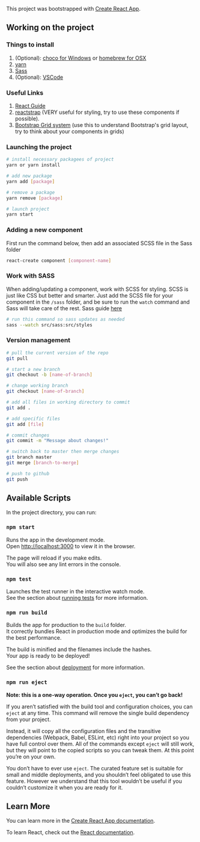 This project was bootstrapped with [Create React App](https://github.com/facebook/create-react-app).

## Working on the project

### Things to install
1. (Optional): [choco for Windows](https://chocolatey.org/install) or [homebrew for OSX](https://brew.sh/)
2. [yarn](https://yarnpkg.com/lang/en/docs/install/#windows-stable)
3. [Sass](https://sass-lang.com/install)
4. (Optional): [VSCode](https://code.visualstudio.com/download)

### Useful Links
1. [React Guide](https://reactjs.org/docs/hello-world.html)
2. [reactstrap](https://reactstrap.github.io/components/alerts/) (VERY useful for styling, try to use these components if possible). 
3. [Bootstrap Grid system](https://getbootstrap.com/docs/4.1/layout/grid/) (use this to understand Bootstrap's grid layout, try to think about your components in grids)

### Launching the project
```bash
# install necessary packagees of project
yarn or yarn install

# add new package
yarn add [package]

# remove a package
yarn remove [package]

# launch project
yarn start
```

### Adding a new component

First run the command below, then add an associated SCSS file in the Sass folder

```bash
react-create component [component-name]

```


### Work with SASS

When adding/updating a component, work with SCSS for styling. SCSS is just like CSS but better and smarter. Just add the SCSS file for your component in the `/sass` folder, and be sure to run the `watch` command and Sass will take care of the rest. Sass guide [here](https://sass-lang.com/guide)

```bash
# run this command so sass updates as needed
sass --watch src/sass:src/styles
```


### Version management
```bash
# pull the current version of the repo
git pull

# start a new branch
git checkout -b [name-of-branch]

# change working branch
git checkout [name-of-branch]

# add all files in working directory to commit
git add .

# add specific files
git add [file]

# commit changes
git commit -m "Message about changes!"

# switch back to master then merge changes
git branch master
git merge [branch-to-merge]

# push to github
git push
```

## Available Scripts

In the project directory, you can run:

### `npm start`

Runs the app in the development mode.<br>
Open [http://localhost:3000](http://localhost:3000) to view it in the browser.

The page will reload if you make edits.<br>
You will also see any lint errors in the console.

### `npm test`

Launches the test runner in the interactive watch mode.<br>
See the section about [running tests](https://facebook.github.io/create-react-app/docs/running-tests) for more information.

### `npm run build`

Builds the app for production to the `build` folder.<br>
It correctly bundles React in production mode and optimizes the build for the best performance.

The build is minified and the filenames include the hashes.<br>
Your app is ready to be deployed!

See the section about [deployment](https://facebook.github.io/create-react-app/docs/deployment) for more information.

### `npm run eject`

**Note: this is a one-way operation. Once you `eject`, you can’t go back!**

If you aren’t satisfied with the build tool and configuration choices, you can `eject` at any time. This command will remove the single build dependency from your project.

Instead, it will copy all the configuration files and the transitive dependencies (Webpack, Babel, ESLint, etc) right into your project so you have full control over them. All of the commands except `eject` will still work, but they will point to the copied scripts so you can tweak them. At this point you’re on your own.

You don’t have to ever use `eject`. The curated feature set is suitable for small and middle deployments, and you shouldn’t feel obligated to use this feature. However we understand that this tool wouldn’t be useful if you couldn’t customize it when you are ready for it.

## Learn More

You can learn more in the [Create React App documentation](https://facebook.github.io/create-react-app/docs/getting-started).

To learn React, check out the [React documentation](https://reactjs.org/).
